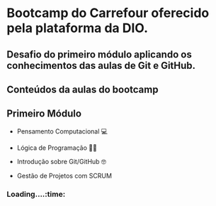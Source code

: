 # Bootcamp do Carrefour oferecido pela plataforma da DIO.

## Desafio do primeiro módulo aplicando os conhecimentos das aulas de Git e GitHub.

## Conteúdos da aulas do bootcamp

## Primeiro Módulo

- Pensamento Computacional :computer:

- Lógica de Programação :woman_technologist:

- Introdução sobre Git/GitHub :nerd_face:

- Gestão de Projetos com SCRUM

### Loading....:time:
